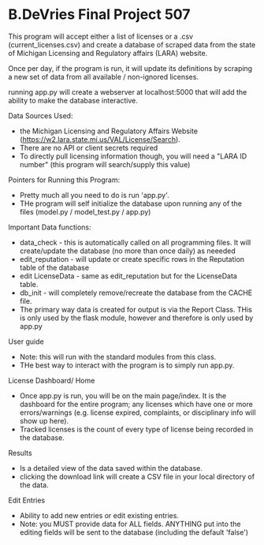 # B.DeVries Final Project 507

This program will accept either a list of licenses or a .csv (current_licenses.csv) and create a database of scraped data from the state of Michigan Licensing and Regulatory affairs (LARA) website.

Once per day, if the program is run, it will update its definitions by scraping a new set of data from all available / non-ignored licenses.

running app.py will create a webserver at localhost:5000 that will add the ability to make the database interactive.

Data Sources Used:
- the Michigan Licensing and Regulatory Affairs Website (https://w2.lara.state.mi.us/VAL/License/Search).
- There are no API or client secrets required
- To directly pull licensing information though, you will need a "LARA ID number" (this program will search/supply this value)

Pointers for Running this Program:
- Pretty much all you need to do is run 'app.py'.
- THe program will self initialize the database upon running any of the files (model.py / model_test.py / app.py)

Important Data functions:
- data_check - this is automatically called on all programming files.  It will create/update the database (no more than once daily) as neeeded
- edit_reputation - will update or create specific rows in the Reputation table of the database
- edit LicenseData - same as edit_reputation but for the LicenseData table.
- db_init - will completely remove/recreate the database from the CACHE file.
- The primary way data is created for output is via the Report Class.  THis is only used by the flask module, however and therefore is only used by app.py

User guide
- Note: this will run with the standard modules from this class.
- THe best way to interact with the program is to simply run app.py.

License Dashboard/ Home
- Once app.py is run, you will be on the main page/index.  It is the dashboard for the entire program; any licenses which have one or more errors/warnings (e.g. license expired, complaints, or disciplinary info will show up here).
- Tracked licenses is the count of every type of license being recorded in the database.

Results
- Is a detailed view of the data saved within the database.
- clicking the download link will create a CSV file in your local directory of the data.

Edit Entries
- Ability to add new entries or edit existing entries.
- Note: you MUST provide data for ALL fields.  ANYTHING put into the editing fields will be sent to the database (including the default 'false')


